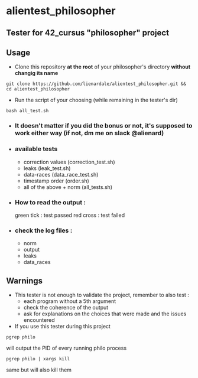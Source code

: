 # alientest_philosopher

## Tester for 42_cursus "philosopher" project

## Usage
- Clone this repository **at the root** of your philosopher's directory **without changig its name**
```
git clone https://github.com/lienardale/alientest_philosopher.git && cd alientest_philosopher
```
- Run the script of your choosing (while remaining in the tester's dir)
```
bash all_test.sh
```

- ### It doesn't matter if you did the bonus or not, it's supposed to work either way (if not, dm me on slack @alienard)

- ### available tests
	- correction values (correction_test.sh)
	- leaks (leak_test.sh)
	- data-races (data_race_test.sh)
	- timestamp order (order.sh)
	- all of the above + norm (all_tests.sh)

- ### How to read the output : 
	green tick : test passed
	red cross : test failed

- ### check the log files :
	- norm
	- output
	- leaks
	- data_races

## Warnings
- This tester is not enough to validate the project, remember to also test :
	- each program without a 5th argument
	- check the coherence of the output
	- ask for explanations on the choices that were made and the issues encountered
- If you use this tester during this project
```
pgrep philo
```
will output the PID of every running philo process
```
pgrep philo | xargs kill
```
same but will also kill them

